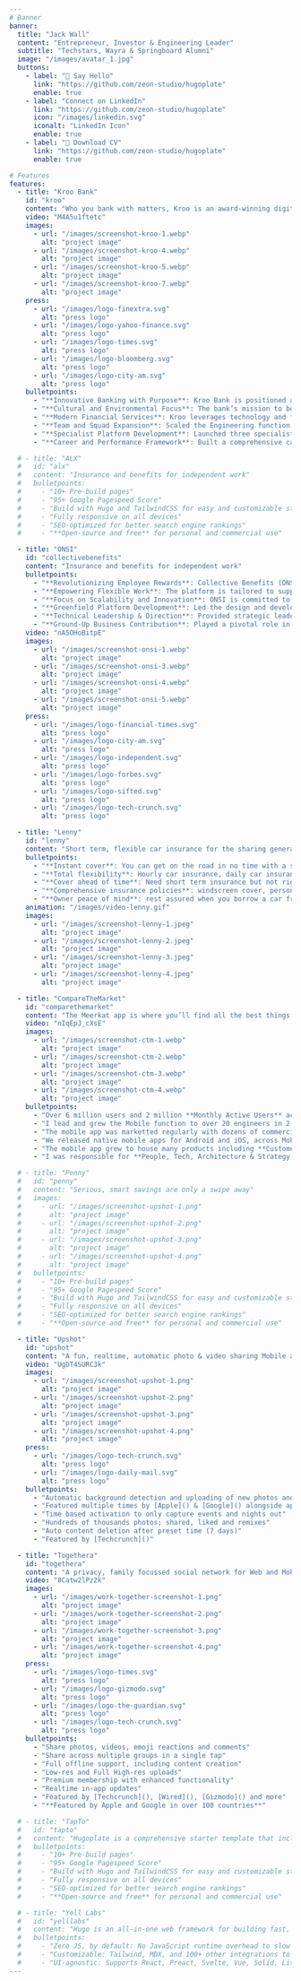 ```yaml
---
# Banner
banner:
  title: "Jack Wall"
  content: "Entrepreneur, Investor & Engineering Leader"
  subtitle: "Techstars, Wayra & Springboard Alumni"
  image: "/images/avatar_1.jpg"
  buttons:
    - label: "👋 Say Hello"
      link: "https://github.com/zeon-studio/hugoplate"
      enable: true
    - label: "Connect on LinkedIn"
      link: "https://github.com/zeon-studio/hugoplate"
      icon: "/images/linkedin.svg"
      iconalt: "LinkedIn Icon"
      enable: true
    - label: "📕 Download CV"
      link: "https://github.com/zeon-studio/hugoplate"
      enable: true

# Features
features:
  - title: "Kroo Bank"
    id: "kroo"
    content: "Who you bank with matters, Kroo is an award-winning digital bank that has your back"
    video: "M4A5u1ftetc"
    images:
      - url: "/images/screenshot-kroo-1.webp"
        alt: "project image"
      - url: "/images/screenshot-kroo-4.webp"
        alt: "project image"
      - url: "/images/screenshot-kroo-5.webp"
        alt: "project image"
      - url: "/images/screenshot-kroo-7.webp"
        alt: "project image"
    press:
      - url: "/images/logo-finextra.svg"
        alt: "press logo"
      - url: "/images/logo-yahoo-finance.svg"
        alt: "press logo"
      - url: "/images/logo-times.svg"
        alt: "press logo"
      - url: "/images/logo-bloomberg.svg"
        alt: "press logo"
      - url: "/images/logo-city-am.svg"
        alt: "press logo"
    bulletpoints:
      - "**Innovative Banking with Purpose**: Kroo Bank is positioned as a “bank with a conscience” that aims to redefine banking by aligning people, planet, and profit for lasting positive impact."
      - "**Cultural and Environmental Focus**: The bank’s mission to be built for today’s climate and culture emphasizes ethical banking, sustainability, and social responsibility."
      - "**Modern Financial Services**: Kroo leverages technology and forward-thinking practices to create banking solutions that are both customer-centric and socially beneficial."
      - "**Team and Squad Expansion**: Scaled the Engineering function from 4 to 10 squads, leading a dynamic team of 11 Tech Leads and 40–50 engineers."
      - "**Specialist Platform Development**: Launched three specialist Platform Squads to drive focused investment into core technology foundations and accelerate growth."
      - "**Career and Performance Framework**: Built a comprehensive career framework, including a levelling ladder, skills matrix, and promotion processes to recognize and reward high performers."

  # - title: "ALX"
  #   id: "alx"
  #   content: "Insurance and benefits for independent work"
  #   bulletpoints:
  #     - "10+ Pre-build pages"
  #     - "95+ Google Pagespeed Score"
  #     - "Build with Hugo and TailwindCSS for easy and customizable styling"
  #     - "Fully responsive on all devices"
  #     - "SEO-optimized for better search engine rankings"
  #     - "**Open-source and free** for personal and commercial use"

  - title: "ONSI"
    id: "collectivebenefits"
    content: "Insurance and benefits for independent work"
    bulletpoints:
      - "**Revolutionizing Employee Rewards**: Collective Benefits (ONSI) offers a rewards card that incentivizes workers through savings, insurance, and pay—enabling flexible workforces to thrive."
      - "**Empowering Flexible Work**: The platform is tailored to support some of the world’s largest businesses by ensuring that flexible workers are not only supported but empowered to excel."
      - "**Focus on Scalability and Innovation**: ONSI is committed to building a high-performance, scalable technology platform using modern architectures like microservices and serverless computing."
      - "**Greenfield Platform Development**: Led the design and development of a scalable technology platform built on microservices and serverless architecture to ensure high availability."
      - "**Technical Leadership & Direction**: Provided strategic leadership to the engineering team, ensuring efficient performance and alignment with business objectives."
      - "**Ground-Up Business Contribution**: Played a pivotal role in building the business and platform from inception, making critical technical decisions that shaped the company’s growth."
    video: "nA5OHoBitpE"
    images:
      - url: "/images/screenshot-onsi-1.webp"
        alt: "project image"
      - url: "/images/screenshot-onsi-3.webp"
        alt: "project image"
      - url: "/images/screenshot-onsi-4.webp"
        alt: "project image"
      - url: "/images/screenshot-onsi-5.webp"
        alt: "project image"
    press:
      - url: "/images/logo-financial-times.svg"
        alt: "press logo"
      - url: "/images/logo-city-am.svg"
        alt: "press logo"
      - url: "/images/logo-independent.svg"
        alt: "press logo"
      - url: "/images/logo-forbes.svg"
        alt: "press logo"
      - url: "/images/logo-sifted.svg"
        alt: "press logo"
      - url: "/images/logo-tech-crunch.svg"
        alt: "press logo"

  - title: "Lenny"
    id: "lenny"
    content: "Short term, flexible car insurance for the sharing generation"
    bulletpoints:
      - "**Instant cover**: You can get on the road in no time with a super simple sign-up process and an instant short-term car insurance quote."
      - "**Total flexibility**: Hourly car insurance, daily car insurance, weekly car insurance, you’re in the driver's seat. And if you fancy turning a weekend into a long one our pay as you go insurance means you can extend on the fly in just a few taps."
      - "**Cover ahead of time**: Need short term insurance but not right now? No sweat, Lenny allows you to book your temp car cover up to 28 days in advance. Getting pre-approved means when the time comes, you can jump in the driver's seat and go!"
      - "**Comprehensive insurance policies**: windscreen cover, personal belongings cover, courtesy car for the owner and emergency medical treatment. So if anything goes wrong you know you’re covered."
      - "**Owner peace of mind**: rest assured when you borrow a car from a friend or family member, the owner’s no-claims bonus is totally unaffected by any claim. Lenny policies are underwritten by a Standard & Poor’s A+ stable rated insurer with 1.5 million policyholders in the UK alone."
    animation: "/images/video-lenny.gif"
    images:
      - url: "/images/screenshot-lenny-1.jpeg"
        alt: "project image"
      - url: "/images/screenshot-lenny-2.jpeg"
        alt: "project image"
      - url: "/images/screenshot-lenny-3.jpeg"
        alt: "project image"
      - url: "/images/screenshot-lenny-4.jpeg"
        alt: "project image"

  - title: "CompareTheMarket"
    id: "comparethemarket"
    content: "The Meerkat app is where you’ll find all the best things that Compare the Market has to offer"
    video: "nIqEpJ_cXsE"
    images:
      - url: "/images/screenshot-ctm-1.webp"
        alt: "project image"
      - url: "/images/screenshot-ctm-2.webp"
        alt: "project image"
      - url: "/images/screenshot-ctm-3.webp"
        alt: "project image"
      - url: "/images/screenshot-ctm-4.webp"
        alt: "project image"
    bulletpoints:
      - "Over 6 million users and 2 million **Monthly Active Users** across our Android and iOS apps"
      - "I lead and grew the Mobile function to over 20 engineers in 2 countries (UK & Belarus)"
      - "The mobile app was marketted regularly with dozens of commercials across TV and Cinema in the UK"
      - "We released native mobile apps for Android and iOS, across Mobile Phones & Tablets"
      - "The mobile app grew to house many products including **Customer Rewards, Insurance Comparison, Bills & Savings, Open Banking**"
      - "I was responsible for **People, Tech, Architecture & Strategy across Mobile**"

  # - title: "Penny"
  #   id: "penny"
  #   content: "Serious, smart savings are only a swipe away"
  #   images:
  #     - url: "/images/screenshot-upshot-1.png"
  #       alt: "project image"
  #     - url: "/images/screenshot-upshot-2.png"
  #       alt: "project image"
  #     - url: "/images/screenshot-upshot-3.png"
  #       alt: "project image"
  #     - url: "/images/screenshot-upshot-4.png"
  #       alt: "project image"
  #   bulletpoints:
  #     - "10+ Pre-build pages"
  #     - "95+ Google Pagespeed Score"
  #     - "Build with Hugo and TailwindCSS for easy and customizable styling"
  #     - "Fully responsive on all devices"
  #     - "SEO-optimized for better search engine rankings"
  #     - "**Open-source and free** for personal and commercial use"

  - title: "Upshot"
    id: "upshot"
    content: "A fun, realtime, automatic photo & video sharing Mobile app for events and group nights out"
    video: "UgDT4SURC3k"
    images:
      - url: "/images/screenshot-upshot-1.png"
        alt: "project image"
      - url: "/images/screenshot-upshot-2.png"
        alt: "project image"
      - url: "/images/screenshot-upshot-3.png"
        alt: "project image"
      - url: "/images/screenshot-upshot-4.png"
        alt: "project image"
    press:
      - url: "/images/logo-tech-crunch.svg"
        alt: "press logo"
      - url: "/images/logo-daily-mail.svg"
        alt: "press logo"
    bulletpoints:
      - "Automatic background detection and uploading of new photos and videos taken using any camera app"
      - "Featured multiple times by [Apple]() & [Google]() alongside apps such as **Instagram** and **Snapchat**"
      - "Time based activation to only capture events and nights out"
      - "Hundreds of thousands photos; shared, liked and remixes"
      - "Auto content deletion after preset time (7 days)"
      - "Featured by [Techcrunch]()"

  - title: "Togethera"
    id: "togethera"
    content: "A privacy, family focussed social network for Web and Mobile."
    video: "8Catw2lPz2k"
    images:
      - url: "/images/work-together-screenshot-1.png"
        alt: "project image"
      - url: "/images/work-together-screenshot-2.png"
        alt: "project image"
      - url: "/images/work-together-screenshot-3.png"
        alt: "project image"
      - url: "/images/work-together-screenshot-4.png"
        alt: "project image"
    press:
      - url: "/images/logo-times.svg"
        alt: "press logo"
      - url: "/images/logo-gizmodo.svg"
        alt: "press logo"
      - url: "/images/logo-the-guardian.svg"
        alt: "press logo"
      - url: "/images/logo-tech-crunch.svg"
        alt: "press logo"
    bulletpoints:
      - "Share photos, videos, emoji reactions and comments"
      - "Share across multiple groups in a single tap"
      - "Full offline support, including content creation"
      - "Low-res and Full High-res uploads"
      - "Premium membership with enhanced functionality"
      - "Realtime in-app updates"
      - "Featured by [Techcrunch](), [Wired](), [Gizmodo]() and more"
      - "**Featured by Apple and Google in over 100 countries**"

  # - title: "TapTo"
  #   id: "tapto"
  #   content: "Hugoplate is a comprehensive starter template that includes everything you need to get started with your Hugo project. What's Included in Hugoplate"
  #   bulletpoints:
  #     - "10+ Pre-build pages"
  #     - "95+ Google Pagespeed Score"
  #     - "Build with Hugo and TailwindCSS for easy and customizable styling"
  #     - "Fully responsive on all devices"
  #     - "SEO-optimized for better search engine rankings"
  #     - "**Open-source and free** for personal and commercial use"

  # - title: "Yell Labs"
  #   id: "yelllabs"
  #   content: "Hugo is an all-in-one web framework for building fast, content-focused websites. It offers a range of exciting features for developers and website creators. Some of the key features are:"
  #   bulletpoints:
  #     - "Zero JS, by default: No JavaScript runtime overhead to slow you down."
  #     - "Customizable: Tailwind, MDX, and 100+ other integrations to choose from."
  #     - "UI-agnostic: Supports React, Preact, Svelte, Vue, Solid, Lit and more."
---
```

